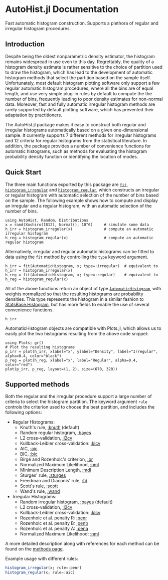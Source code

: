 # AutoHist.jl Documentation

Fast automatic histogram construction. Supports a plethora of regular and irregular histogram procedures.

## Introduction
Despite being the oldest nonparametric density estimator, the histogram remains widespread in use even to this day. Regrettably, the quality of a histogram density estimate is rather sensitive to the choice of partition used to draw the histogram, which has lead to the development of automatic histogram methods that select the partition based on the sample itself. Unfortunately, most default histogram plotting software only support a few regular automatic histogram procedures, where all the bins are of equal length, and use very simple plug-in rules by default to compute the the number of bins, frequently leading to poor density estimates for non-normal data. Moreover, fast and fully automatic irregular histogram methods are rarely supported by default plotting software, which has prevented their adaptation by practitioners.

The AutoHist.jl package makes it easy to construct both regular and irregular histograms automatically based on a given one-dimensional sample. It currently supports 7 different methods for irregular histograms and 12 criteria for regular histograms from the statistical literature. In addition, the package provides a number of convenience functions for automatic histograms, such as methods for evaluating the histogram probability density function or identifying the location of modes.

## Quick Start
The three main functions exported by this package are [`fit`](@ref), [`histogram_irregular`](@ref) and [`histogram_regular`](@ref), which constructs an irregular or regular histogram with automatic selection of the number of bins based on the sample. The following example shows how to compute and display an irregular and a regular histogram, with an automatic selection of the number of bins.

```@example index; continued=true
using AutoHist, Random, Distributions
x = rand(Xoshiro(1812), Normal(), 10^6)     # simulate some data
h_irr = histogram_irregular(x)              # compute an automatic irregular histogram
h_reg = histogram_regular(x)                # compute an automatic regular histogram
```
Alternatively, irregular and regular automatic histograms can be fitted to data using the `fit` method by controlling the `type` keyword argument.
```@example index; continued=true
h_irr = fit(AutomaticHistogram, x; type=:irregular)  # equivalent to h_irr = histogram_irregular(x)
h_reg = fit(AutomaticHistogram, x; type=:regular)    # equivalent to h_reg = histogram_regular(x)
```

All of the above functions return an object of type [`AutomaticHistogram`](@ref), with weights normalized so that the resulting histograms are probability densities. This type represents the histogram in a similar fashion to [StatsBase.Histogram](https://juliastats.org/StatsBase.jl/stable/empirical/#Histograms), but has more fields to enable the use of several convenience functions.
```@example index
h_irr
```

AutomaticHistogram objects are compatible with Plots.jl, which allows us to easily plot the two histograms resulting from the above code snippet:

```@example index
using Plots; gr()
# Plot the resulting histograms
p_irr = plot(h_irr, xlabel="x", ylabel="Density", label="Irregular", alpha=0.4, color="black")
p_reg = plot(h_reg, xlabel="x", label="Regular", alpha=0.4, color="red")
plot(p_irr, p_reg, layout=(1, 2), size=(670, 320))
```

## Supported methods
Both the regular and the irregular procedure support a large number of criteria to select the histogram partition. The keyword argument `rule` controls the criterion used to choose the best partition, and includes the following options:

- Regular Histograms:
    - Knuth's rule, [:knuth](methods.md#bayes,-knuth) (default)
    - Random regular histogram, [:bayes](methods.md#bayes,-knuth)
    - L2 cross-validation, [:l2cv](methods.md#l2cv-(regular))
    - Kullback-Leibler cross-validation: [:klcv](methods.md#klcv-(regular))
    - AIC, [:aic](methods.md#aic)
    - BIC, [:bic](methods.md#bic)
    - Birgé and Rozenholc's criterion, [:br](methods.md#br)
    - Normalized Maximum Likelihood, [:nml](methods.md#nml-(regular))
    - Minimum Description Length, [:mdl](methods.md#mdl)
    - Sturges' rule, [:sturges](methods.md##Sturges'-rule)
    - Freedman and Diaconis' rule, [:fd](methods.md#Freedman-and-Diaconis'-rule)
    - Scott's rule, [:scott](methods.md#Scott's-rule)
    - Wand's rule, [:wand](methods.md#Wand's-rule)
- Irregular Histograms:
    - Random irregular histogram, [:bayes](methods.md#bayes) (default)
    - L2 cross-validation, [:l2cv](methods.md#l2cv-(irregular))
    - Kullback-Leibler cross-validation: [:klcv](methods.md#klcv-(irregular))
    - Rozenholc et al. penalty R: [:penr](methods.md#penr)
    - Rozenholc et al. penalty B: [:penb](methods.md#penb)
    - Rozenholc et al. penalty A: [:pena](methods.md#pena)
    - Normalized Maximum Likelihood: [:nml](methods.md#nml-(irregular))

A more detailed description along with references for each method can be found on the [methods page](methods.md).

Example usage with different rules:
```julia
histogram_irregular(x; rule=:penr)
histogram_regular(x; rule=:aic)
```